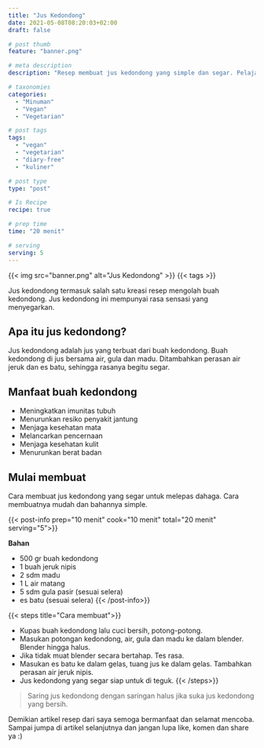 ```yaml
---
title: "Jus Kedondong"
date: 2021-05-08T08:20:03+02:00
draft: false

# post thumb
feature: "banner.png"

# meta description
description: "Resep membuat jus kedondong yang simple dan segar. Pelajari cara membuat jus kedondong disini."

# taxonomies
categories:
  - "Minuman"
  - "Vegan"
  - "Vegetarian"

# post tags
tags:
  - "vegan"
  - "vegetarian"
  - "diary-free"
  - "kuliner"

# post type
type: "post"

# Is Recipe
recipe: true

# prep time
time: "20 menit"

# serving
serving: 5
---
```


{{< img src="banner.png" alt="Jus Kedondong" >}}
{{< tags >}}

Jus kedondong termasuk salah satu kreasi resep mengolah buah kedondong. Jus kedondong ini mempunyai rasa sensasi yang menyegarkan.

## Apa itu jus kedondong?

Jus kedondong adalah jus yang terbuat dari buah kedondong. Buah kedondong di jus bersama air, gula dan madu. Ditambahkan perasan air jeruk dan es batu, sehingga rasanya begitu segar.

## Manfaat buah kedondong

-   Meningkatkan imunitas tubuh
-   Menurunkan resiko penyakit jantung
-   Menjaga kesehatan mata
-   Melancarkan pencernaan
-   Menjaga kesehatan kulit
-   Menurunkan berat badan

## Mulai membuat

Cara membuat jus kedondong yang segar untuk melepas dahaga. Cara membuatnya mudah dan bahannya simple.

{{< post-info prep="10 menit" cook="10 menit" total="20 menit" serving="5">}}

__Bahan__

-   500 gr buah kedondong
-   1 buah jeruk nipis
-   2 sdm madu
-   1 L air matang
-   5 sdm gula pasir (sesuai selera)
-   es batu (sesuai selera)
{{< /post-info>}}

{{< steps title="Cara membuat">}}
- Kupas buah kedondong lalu cuci bersih, potong-potong.
- Masukan potongan kedondong, air, gula dan madu ke dalam blender. Blender hingga halus.
- Jika tidak muat blender secara bertahap. Tes rasa.
- Masukan es batu ke dalam gelas, tuang jus ke dalam gelas. Tambahkan perasan air jeruk nipis.
- Jus kedondong yang segar siap untuk di teguk.
{{< /steps>}}

> Saring jus kedondong dengan saringan halus jika suka jus kedondong yang bersih.

Demikian artikel resep dari saya semoga bermanfaat dan selamat mencoba. Sampai jumpa di artikel selanjutnya dan jangan lupa like, komen dan share ya :)